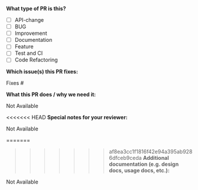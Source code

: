 **What type of PR is this?**

- [ ] API-change
- [ ] BUG
- [ ] Improvement
- [ ] Documentation
- [ ] Feature
- [ ] Test and CI
- [ ] Code Refactoring

**Which issue(s) this PR fixes:**

Fixes #

**What this PR does / why we need it:**

Not Available

<<<<<<< HEAD
**Special notes for your reviewer:**

Not Available

=======
>>>>>>> af8ea3cc1f1816f42e94a395ab9286dfceb9ceda
**Additional documentation (e.g. design docs, usage docs, etc.):**

Not Available
